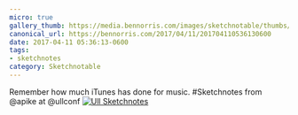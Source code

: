 ```yaml
---
micro: true
gallery_thumb: https://media.bennorris.com/images/sketchnotable/thumbs/ull-2017-sketchnotes-15.jpg
canonical_url: https://bennorris.com/2017/04/11/201704110536130600
date: 2017-04-11 05:36:13-0600
tags:
- sketchnotes
category: Sketchnotable
---
```


Remember how much iTunes has done for music. #Sketchnotes from @apike at @ullconf [![Ull Sketchnotes](https://media.bennorris.com/images/sketchnotable/ull-2017/ull-2017-sketchnotes-15.jpg)](https://media.bennorris.com/images/sketchnotable/ull-2017/ull-2017-sketchnotes-15.jpg)